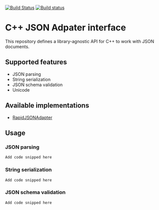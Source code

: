 [![Build Status](https://travis-ci.org/systelab/cpp-json-adapter.svg?branch=master)](https://travis-ci.org/systelab/cpp-json-adapter)
[![Build status](https://ci.appveyor.com/api/projects/status/00ule8oushf91ehi?svg=true)](https://ci.appveyor.com/project/systelab/cpp-json-adapter)

# C++ JSON Adpater interface

This repository defines a library-agnostic API for C++ to work with JSON documents.

## Supported features

* JSON parsing
* String serialization
* JSON schema validation
* Unicode

## Available implementations

* [RapidJSONAdapter](https://github.com/systelab/cpp-rapidjson-json-adapter)

## Usage

### JSON parsing

`Add code snipped here`

### String serialization

`Add code snipped here`

### JSON schema validation

`Add code snipped here`
